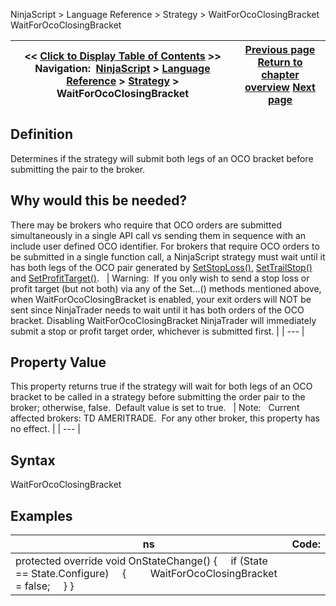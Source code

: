 ﻿
NinjaScript > Language Reference > Strategy > WaitForOcoClosingBracket
WaitForOcoClosingBracket

| << [Click to Display Table of Contents](waitforococlosingbracket.md) >> **Navigation:**     [NinjaScript](ninjascript-1.md) > [Language Reference](language_reference_wip-1.md) > [Strategy](strategy-1.md) > WaitForOcoClosingBracket | [Previous page](ulcer-1.md) [Return to chapter overview](strategy-1.md) [Next page](superdom_column-1.md) |
| --- | --- |

## Definition
Determines if the strategy will submit both legs of an OCO bracket before submitting the pair to the broker.
 
## Why would this be needed?
There may be brokers who require that OCO orders are submitted simultaneously in a single API call vs sending them in sequence with an include user defined OCO identifier. For brokers that require OCO orders to be submitted in a single function call, a NinjaScript strategy must wait until it has both legs of the OCO pair generated by [SetStopLoss()](setstoploss-1.md), [SetTrailStop()](settrailstop-1.md) and [SetProfitTarget()](setprofittarget-1.md).
 
| Warning:  If you only wish to send a stop loss or profit target (but not both) via any of the Set...() methods mentioned above, when WaitForOcoClosingBracket is enabled, your exit orders will NOT be sent since NinjaTrader needs to wait until it has both orders of the OCO bracket. Disabling WaitForOcoClosingBracket NinjaTrader will immediately submit a stop or profit target order, whichever is submitted first. |
| --- |

## Property Value
This property returns true if the strategy will wait for both legs of an OCO bracket to be called in a strategy before submitting the order pair to the broker; otherwise, false.  Default value is set to true.
 
| Note:   Current affected brokers: TD AMERITRADE.  For any other broker, this property has no effect. |
| --- |

## Syntax
WaitForOcoClosingBracket
 
## 
## Examples
| ns | Code: |
| --- | --- |
| protected override void OnStateChange() {      if (State == State.Configure)      {          WaitForOcoClosingBracket = false;      } } | |

